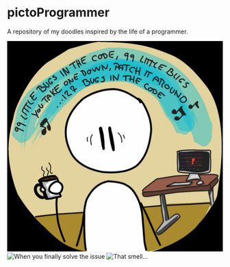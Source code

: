 # pictoProgrammer
A repository of my doodles inspired by the life of a programmer. 


![When the going gets tough](./pictoProgrammers/F5xITAdW0AA6tMW.jpeg)
![When you finally solve the issue](./pictoproProgrammers/pictoprogrammerUnicorn.png)
![That smell...](./pictoProgrammers/programmers-pictogram_2)
